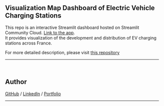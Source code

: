 ## Visualization Map Dashboard of Electric Vehicle Charging Stations 

This repo is an interactive Streamlit dashboard hosted on Streamlit Community Cloud. [Link to the app](https://ev-plug-in-france.streamlit.app/).  
It provides visualization of the development and distribution of EV charging stations across France.  


For more detailed description, please visit [this repository](https://github.com/svvoii/evs-charging-france-dashboard)

---
</br>

## Author

[GitHub](https://github.com/svvoii) / 
[LinkedIn](https://www.linkedin.com/in/bocancia/) /
[Portfolio](https://sbocanci.me/) 

---
